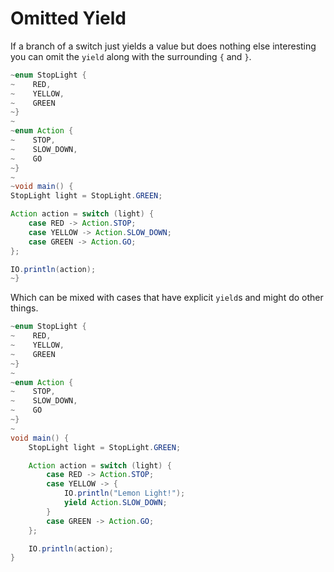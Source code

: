 # Omitted Yield

If a branch of a switch just yields a value but does nothing else interesting you can
omit the `yield` along with the surrounding `{` and `}`.

```java
~enum StopLight {
~    RED,
~    YELLOW,
~    GREEN
~}
~
~enum Action {
~    STOP,
~    SLOW_DOWN,
~    GO
~}
~
~void main() {
StopLight light = StopLight.GREEN;

Action action = switch (light) {
    case RED -> Action.STOP;
    case YELLOW -> Action.SLOW_DOWN;
    case GREEN -> Action.GO;
};

IO.println(action);
~}
```

Which can be mixed with cases that have explicit `yield`s and might do other things.

```java
~enum StopLight {
~    RED,
~    YELLOW,
~    GREEN
~}
~
~enum Action {
~    STOP,
~    SLOW_DOWN,
~    GO
~}
~
void main() {
    StopLight light = StopLight.GREEN;

    Action action = switch (light) {
        case RED -> Action.STOP;
        case YELLOW -> {
            IO.println("Lemon Light!");
            yield Action.SLOW_DOWN;
        }
        case GREEN -> Action.GO;
    };

    IO.println(action);
}
```